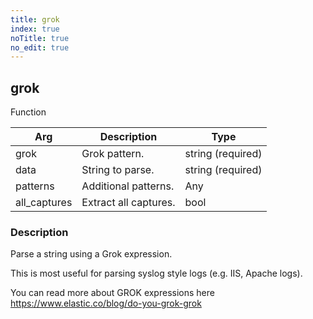 ```yaml
---
title: grok
index: true
noTitle: true
no_edit: true
---
```




<div class="vql_item"></div>


## grok
<span class='vql_type label label-warning pull-right page-header'>Function</span>



<div class="vqlargs"></div>

Arg | Description | Type
----|-------------|-----
grok|Grok pattern.|string (required)
data|String to parse.|string (required)
patterns|Additional patterns.|Any
all_captures|Extract all captures.|bool

### Description

Parse a string using a Grok expression.

This is most useful for parsing syslog style logs (e.g. IIS, Apache logs).

You can read more about GROK expressions here
https://www.elastic.co/blog/do-you-grok-grok


